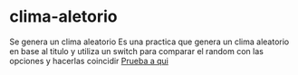 # clima-aletorio
Se genera un clima aleatorio 
Es una practica que genera un clima aleatorio en base al titulo y utiliza un switch para comparar el random con las opciones y hacerlas coincidir
[Prueba a qui](https://eqznava.github.io/clima-aletorio/.)
